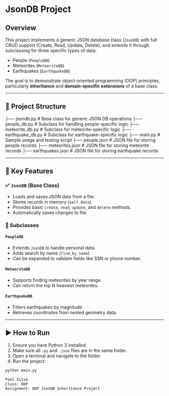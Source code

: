# JsonDB Project

## Overview

This project implements a generic JSON database class (`JsonDB`) with full CRUD support (Create, Read, Update, Delete), and extends it through subclassing for three specific types of data:
- People (`PeopleDB`)
- Meteorites (`MeteoriteDB`)
- Earthquakes (`EarthquakeDB`)

The goal is to demonstrate object-oriented programming (OOP) principles, particularly **inheritance** and **domain-specific extensions** of a base class.

---

## 🧱 Project Structure

├── jsondb.py # Base class for generic JSON DB operations
├── people_db.py # Subclass for handling people-specific logic
├── meteorite_db.py # Subclass for meteorite-specific logic
├── earthquake_db.py # Subclass for earthquake-specific logic
├── main.py # Sample usage and testing script
├── people.json # JSON file for storing people records
├── meteorites.json # JSON file for storing meteorite records
├── earthquakes.json # JSON file for storing earthquake records


---

## 🧠 Key Features

### ✅ `JsonDB` (Base Class)
- Loads and saves JSON data from a file.
- Stores records in memory (`self.data`).
- Provides basic `create`, `read`, `update`, and `delete` methods.
- Automatically saves changes to file.

### 🧩 Subclasses

#### `PeopleDB`
- Extends `JsonDB` to handle personal data.
- Adds search by name (`find_by_name`).
- Can be expanded to validate fields like SSN or phone number.

#### `MeteoriteDB`
- Supports finding meteorites by year range.
- Can return the top N heaviest meteorites.

#### `EarthquakeDB`
- Filters earthquakes by magnitude.
- Retrieves coordinates from nested geometry data.

---

## ▶️ How to Run

1. Ensure you have Python 3 installed.
2. Make sure all `.py` and `.json` files are in the same folder.
3. Open a terminal and navigate to the folder.
4. Run the project:

```bash
python main.py

Paul Silva
Class: OOP
Assignment: OOP JsonDB Inheritance Project